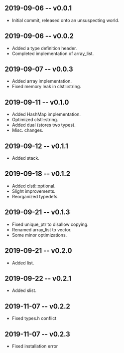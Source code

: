 ## 2019-09-06 -- v0.0.1

* Initial commit, released onto an unsuspecting world.

## 2019-09-06 -- v0.0.2

* Added a type definition header.
* Completed implementation of array_list.

## 2019-09-07 -- v0.0.3

* Added array implementation.
* Fixed memory leak in clstl::string.

## 2019-09-11 -- v0.1.0

* Added HashMap implementation.
* Optimized clstl::string.
* Added dual (stores two types).
* Misc. changes.

## 2019-09-12 -- v0.1.1

* Added stack.

## 2019-09-18 -- v0.1.2

* Added clstl::optional.
* Slight improvements.
* Reorganized typedefs.

## 2019-09-21 -- v0.1.3

* Fixed unique_ptr to disallow copying.
* Renamed array_list to vector.
* Some minor optimizations.

## 2019-09-21 -- v0.2.0

* Added list.

## 2019-09-22 -- v0.2.1

* Added slist.

## 2019-11-07 -- v0.2.2

* Fixed types.h conflict

## 2019-11-07 -- v0.2.3

* Fixed installation error
